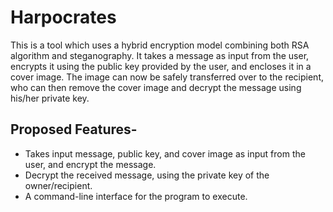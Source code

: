 # Harpocrates

This is a tool which uses a hybrid encryption model combining both RSA algorithm and steganography. It takes a message as input from the user, encrypts it using the public key provided by the user, and encloses it in a cover image. The image can now be safely transferred over to the recipient, who can then remove the cover image and decrypt the message using his/her private key.

## Proposed Features-

- Takes input message, public key, and cover image as input from the user, and encrypt the message.
- Decrypt the received message, using the private key of the owner/recipient.
- A command-line interface for the program to execute.
